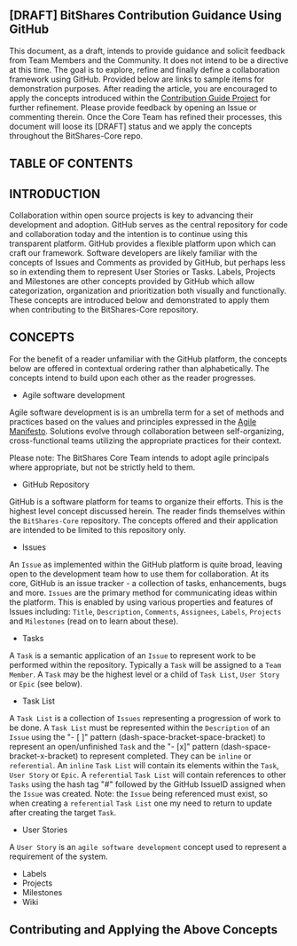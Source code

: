 ## [DRAFT] BitShares Contribution Guidance Using GitHub

This document, as a draft, intends to provide guidance and solicit feedback from Team Members and the Community. It does not intend to be a directive at this time. The goal is to explore, refine and finally define a collaboration framework using GitHub. Provided below are links to sample items for demonstration purposes. After reading the article, you are encouraged to apply the concepts introduced within the [Contribution Guide Project](https://github.com/bitshares/bitshares-core/projects/6) for further refinement. Please provide feedback by opening an Issue or commenting therein. Once the Core Team has refined their processes, this document will loose its [DRAFT] status and we apply the concepts throughout the BitShares-Core repo.

## TABLE OF CONTENTS

## INTRODUCTION

Collaboration within open source projects is key to advancing their development and adoption. GitHub serves as the central repository for code and collaboration today and the intention is to continue using this transparent platform. GitHub provides a flexible platform upon which can craft our framework. Software developers are likely familiar with the concepts of Issues and Comments as provided by GitHub, but perhaps less so in extending them to represent User Stories or Tasks. Labels, Projects and Milestones are other concepts provided by GitHub which allow categorization, organization and prioritization both visually and functionally. These concepts are introduced below and demonstrated to apply them when contributing to the BitShares-Core repository.

## CONCEPTS

For the benefit of a reader unfamiliar with the GitHub platform, the concepts below are offered in contextual ordering rather than alphabetically. The concepts intend to build upon each other as the reader progresses.

- Agile software development

Agile software development is is an umbrella term for a set of methods and practices based on the values and principles expressed in the [Agile Manifesto](http://agilemanifesto.org/). Solutions evolve through collaboration between self-organizing, cross-functional teams utilizing the appropriate practices for their context.

Please note: The BitShares Core Team intends to adopt agile principals where appropriate, but not be strictly held to them. 

- GitHub Repository

GitHub is a software platform for teams to organize their efforts. This is the highest level concept discussed herein. The reader finds themselves within the `BitShares-Core` repository. The concepts offered and their application are intended to be limited to this repository only.

- Issues

An `Issue` as implemented within the GitHub platform is quite broad, leaving open to the development team how to use them for collaboration. At its core, GitHub is an issue tracker - a collection of tasks, enhancements, bugs and more. `Issues` are the primary method for communicating ideas within the platform. This is enabled by using various properties and features of Issues including: `Title`, `Description`, `Comments`, `Assignees`, `Labels`, `Projects` and `Milestones` (read on to learn about these). 

- Tasks

A `Task` is a semantic application of an `Issue` to represent work to be performed within the repository. Typically a `Task` will be assigned to a `Team Member`. A `Task` may be the highest level or a child of `Task List`, `User Story` or `Epic` (see below).

- Task List

A `Task List` is a collection of `Issues` representing a progression of work to be done. A `Task List` must be represented within the `Description` of an `Issue` using the "- [ ]" pattern (dash-space-bracket-space-bracket) to represent an open/unfinished `Task` and the "- [x]" pattern (dash-space-bracket-x-bracket) to represent completed. They can be `inline` or `referential`. An `inline` `Task List` will contain its elements within the `Task`, `User Story` or `Epic`. A `referential` `Task List` will contain references to other `Tasks` using the hash tag "#" followed by the GitHub IssueID assigned when the `Issue` was created. Note: the `Issue` being referenced must exist, so when creating a `referential` `Task List` one my need to return to update after creating the target `Task`.      

- User Stories

A `User Story` is an `agile software development` concept used to represent a requirement of the system.

- Labels
- Projects
- Milestones
- Wiki

## Contributing and Applying the Above Concepts


